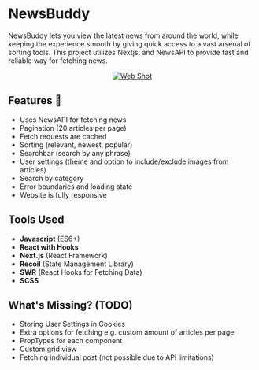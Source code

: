 # NewsBuddy

NewsBuddy lets you view the latest news from around the world, while keeping the experience smooth by giving quick access to a vast arsenal of sorting tools. This project utilizes Nextjs, and NewsAPI to provide fast and reliable way for fetching news.

<p align="center">
  <a href="https://webnew.fastcast4u.com">
    <img src="https://i.imgur.com/jWRgiQ8.png" alt="Web Shot" />
  </a>
</p>

## Features 🎉
- Uses NewsAPI for fetching news
- Pagination (20 articles per page)
- Fetch requests are cached
- Sorting (relevant, newest, popular)
- Searchbar (search by any phrase)
- User settings (theme and option to include/exclude images from articles)
- Search by category
- Error boundaries and loading state
- Website is fully responsive

## Tools Used
- **Javascript** (ES6+)
- **React with Hooks**
- **Next.js** (React Framework)
- **Recoil** (State Management Library)
- **SWR** (React Hooks for Fetching Data)
- **SCSS**

## What's Missing? (TODO)
- Storing User Settings in Cookies
- Extra options for fetching e.g. custom amount of articles per page
- PropTypes for each component
- Custom grid view
- Fetching individual post (not possible due to API limitations)

